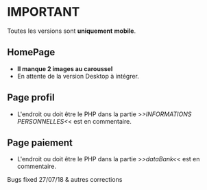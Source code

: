 # IMPORTANT
Toutes les versions sont __uniquement__ **mobile**.
## HomePage
* **Il manque 2 images au caroussel**
* En attente de la version Desktop à intégrer.

## Page profil
* L'endroit ou doit être le PHP dans la partie >*>INFORMATIONS PERSONNELLES<*< est en commentaire.

## Page paiement
* L'endroit ou doit être le PHP dans la partie >*>dataBank<*< est en commentaire.

Bugs fixed 27/07/18 & autres corrections